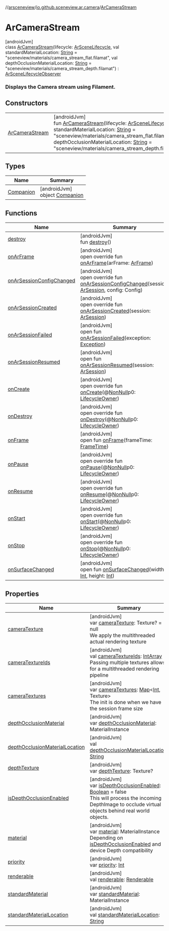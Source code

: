 //[arsceneview](../../../index.md)/[io.github.sceneview.ar.camera](../index.md)/[ArCameraStream](index.md)

# ArCameraStream

[androidJvm]\
class [ArCameraStream](index.md)(lifecycle: [ArSceneLifecycle](../../io.github.sceneview.ar/-ar-scene-lifecycle/index.md), val standardMaterialLocation: [String](https://kotlinlang.org/api/latest/jvm/stdlib/kotlin/-string/index.html) = &quot;sceneview/materials/camera_stream_flat.filamat&quot;, val depthOcclusionMaterialLocation: [String](https://kotlinlang.org/api/latest/jvm/stdlib/kotlin/-string/index.html) = &quot;sceneview/materials/camera_stream_depth.filamat&quot;) : [ArSceneLifecycleObserver](../../io.github.sceneview.ar/-ar-scene-lifecycle-observer/index.md)

###  Displays the Camera stream using Filament.

## Constructors

| | |
|---|---|
| [ArCameraStream](-ar-camera-stream.md) | [androidJvm]<br>fun [ArCameraStream](-ar-camera-stream.md)(lifecycle: [ArSceneLifecycle](../../io.github.sceneview.ar/-ar-scene-lifecycle/index.md), standardMaterialLocation: [String](https://kotlinlang.org/api/latest/jvm/stdlib/kotlin/-string/index.html) = &quot;sceneview/materials/camera_stream_flat.filamat&quot;, depthOcclusionMaterialLocation: [String](https://kotlinlang.org/api/latest/jvm/stdlib/kotlin/-string/index.html) = &quot;sceneview/materials/camera_stream_depth.filamat&quot;) |

## Types

| Name | Summary |
|---|---|
| [Companion](-companion/index.md) | [androidJvm]<br>object [Companion](-companion/index.md) |

## Functions

| Name | Summary |
|---|---|
| [destroy](destroy.md) | [androidJvm]<br>fun [destroy](destroy.md)() |
| [onArFrame](on-ar-frame.md) | [androidJvm]<br>open override fun [onArFrame](on-ar-frame.md)(arFrame: [ArFrame](../../io.github.sceneview.ar.arcore/-ar-frame/index.md)) |
| [onArSessionConfigChanged](on-ar-session-config-changed.md) | [androidJvm]<br>open override fun [onArSessionConfigChanged](on-ar-session-config-changed.md)(session: [ArSession](../../io.github.sceneview.ar.arcore/-ar-session/index.md), config: Config) |
| [onArSessionCreated](on-ar-session-created.md) | [androidJvm]<br>open override fun [onArSessionCreated](on-ar-session-created.md)(session: [ArSession](../../io.github.sceneview.ar.arcore/-ar-session/index.md)) |
| [onArSessionFailed](../../io.github.sceneview.ar/-ar-scene-lifecycle-observer/on-ar-session-failed.md) | [androidJvm]<br>open fun [onArSessionFailed](../../io.github.sceneview.ar/-ar-scene-lifecycle-observer/on-ar-session-failed.md)(exception: [Exception](https://kotlinlang.org/api/latest/jvm/stdlib/kotlin/-exception/index.html)) |
| [onArSessionResumed](../../io.github.sceneview.ar/-ar-scene-lifecycle-observer/on-ar-session-resumed.md) | [androidJvm]<br>open fun [onArSessionResumed](../../io.github.sceneview.ar/-ar-scene-lifecycle-observer/on-ar-session-resumed.md)(session: [ArSession](../../io.github.sceneview.ar.arcore/-ar-session/index.md)) |
| [onCreate](../../io.github.sceneview.ar.scene/-plane-renderer/index.md#139941652%2FFunctions%2F-58641720) | [androidJvm]<br>open override fun [onCreate](../../io.github.sceneview.ar.scene/-plane-renderer/index.md#139941652%2FFunctions%2F-58641720)(@[NonNull](https://developer.android.com/reference/kotlin/androidx/annotation/NonNull.html)p0: [LifecycleOwner](https://developer.android.com/reference/kotlin/androidx/lifecycle/LifecycleOwner.html)) |
| [onDestroy](index.md#1057561704%2FFunctions%2F-58641720) | [androidJvm]<br>open override fun [onDestroy](index.md#1057561704%2FFunctions%2F-58641720)(@[NonNull](https://developer.android.com/reference/kotlin/androidx/annotation/NonNull.html)p0: [LifecycleOwner](https://developer.android.com/reference/kotlin/androidx/lifecycle/LifecycleOwner.html)) |
| [onFrame](../../io.github.sceneview.ar.scene/-plane-renderer/index.md#1950992732%2FFunctions%2F-58641720) | [androidJvm]<br>open fun [onFrame](../../io.github.sceneview.ar.scene/-plane-renderer/index.md#1950992732%2FFunctions%2F-58641720)(frameTime: [FrameTime](../../../../sceneview/sceneview/io.github.sceneview.utils/-frame-time/index.md)) |
| [onPause](../../io.github.sceneview.ar.scene/-plane-renderer/index.md#187777572%2FFunctions%2F-58641720) | [androidJvm]<br>open override fun [onPause](../../io.github.sceneview.ar.scene/-plane-renderer/index.md#187777572%2FFunctions%2F-58641720)(@[NonNull](https://developer.android.com/reference/kotlin/androidx/annotation/NonNull.html)p0: [LifecycleOwner](https://developer.android.com/reference/kotlin/androidx/lifecycle/LifecycleOwner.html)) |
| [onResume](../../io.github.sceneview.ar.scene/-plane-renderer/index.md#-1807945979%2FFunctions%2F-58641720) | [androidJvm]<br>open override fun [onResume](../../io.github.sceneview.ar.scene/-plane-renderer/index.md#-1807945979%2FFunctions%2F-58641720)(@[NonNull](https://developer.android.com/reference/kotlin/androidx/annotation/NonNull.html)p0: [LifecycleOwner](https://developer.android.com/reference/kotlin/androidx/lifecycle/LifecycleOwner.html)) |
| [onStart](../../io.github.sceneview.ar.scene/-plane-renderer/index.md#1240777104%2FFunctions%2F-58641720) | [androidJvm]<br>open override fun [onStart](../../io.github.sceneview.ar.scene/-plane-renderer/index.md#1240777104%2FFunctions%2F-58641720)(@[NonNull](https://developer.android.com/reference/kotlin/androidx/annotation/NonNull.html)p0: [LifecycleOwner](https://developer.android.com/reference/kotlin/androidx/lifecycle/LifecycleOwner.html)) |
| [onStop](../../io.github.sceneview.ar.scene/-plane-renderer/index.md#487071706%2FFunctions%2F-58641720) | [androidJvm]<br>open override fun [onStop](../../io.github.sceneview.ar.scene/-plane-renderer/index.md#487071706%2FFunctions%2F-58641720)(@[NonNull](https://developer.android.com/reference/kotlin/androidx/annotation/NonNull.html)p0: [LifecycleOwner](https://developer.android.com/reference/kotlin/androidx/lifecycle/LifecycleOwner.html)) |
| [onSurfaceChanged](../../io.github.sceneview.ar.scene/-plane-renderer/index.md#279805282%2FFunctions%2F-58641720) | [androidJvm]<br>open fun [onSurfaceChanged](../../io.github.sceneview.ar.scene/-plane-renderer/index.md#279805282%2FFunctions%2F-58641720)(width: [Int](https://kotlinlang.org/api/latest/jvm/stdlib/kotlin/-int/index.html), height: [Int](https://kotlinlang.org/api/latest/jvm/stdlib/kotlin/-int/index.html)) |

## Properties

| Name | Summary |
|---|---|
| [cameraTexture](camera-texture.md) | [androidJvm]<br>var [cameraTexture](camera-texture.md): Texture? = null<br>We apply the multithreaded actual rendering texture |
| [cameraTextureIds](camera-texture-ids.md) | [androidJvm]<br>val [cameraTextureIds](camera-texture-ids.md): [IntArray](https://kotlinlang.org/api/latest/jvm/stdlib/kotlin/-int-array/index.html)<br>Passing multiple textures allows for a multithreaded rendering pipeline |
| [cameraTextures](camera-textures.md) | [androidJvm]<br>var [cameraTextures](camera-textures.md): [Map](https://kotlinlang.org/api/latest/jvm/stdlib/kotlin.collections/-map/index.html)&lt;[Int](https://kotlinlang.org/api/latest/jvm/stdlib/kotlin/-int/index.html), Texture&gt;<br>The init is done when we have the session frame size |
| [depthOcclusionMaterial](depth-occlusion-material.md) | [androidJvm]<br>var [depthOcclusionMaterial](depth-occlusion-material.md): MaterialInstance |
| [depthOcclusionMaterialLocation](depth-occlusion-material-location.md) | [androidJvm]<br>val [depthOcclusionMaterialLocation](depth-occlusion-material-location.md): [String](https://kotlinlang.org/api/latest/jvm/stdlib/kotlin/-string/index.html) |
| [depthTexture](depth-texture.md) | [androidJvm]<br>var [depthTexture](depth-texture.md): Texture? |
| [isDepthOcclusionEnabled](is-depth-occlusion-enabled.md) | [androidJvm]<br>var [isDepthOcclusionEnabled](is-depth-occlusion-enabled.md): [Boolean](https://kotlinlang.org/api/latest/jvm/stdlib/kotlin/-boolean/index.html) = false<br>This will process the incoming DepthImage to occlude virtual objects behind real world objects. |
| [material](material.md) | [androidJvm]<br>var [material](material.md): MaterialInstance<br>Depending on [isDepthOcclusionEnabled](is-depth-occlusion-enabled.md) and device Depth compatibility |
| [priority](priority.md) | [androidJvm]<br>var [priority](priority.md): [Int](https://kotlinlang.org/api/latest/jvm/stdlib/kotlin/-int/index.html) |
| [renderable](renderable.md) | [androidJvm]<br>val [renderable](renderable.md): [Renderable](../../../../sceneview/io.github.sceneview.renderable/-renderable/index.md) |
| [standardMaterial](standard-material.md) | [androidJvm]<br>var [standardMaterial](standard-material.md): MaterialInstance |
| [standardMaterialLocation](standard-material-location.md) | [androidJvm]<br>val [standardMaterialLocation](standard-material-location.md): [String](https://kotlinlang.org/api/latest/jvm/stdlib/kotlin/-string/index.html) |
